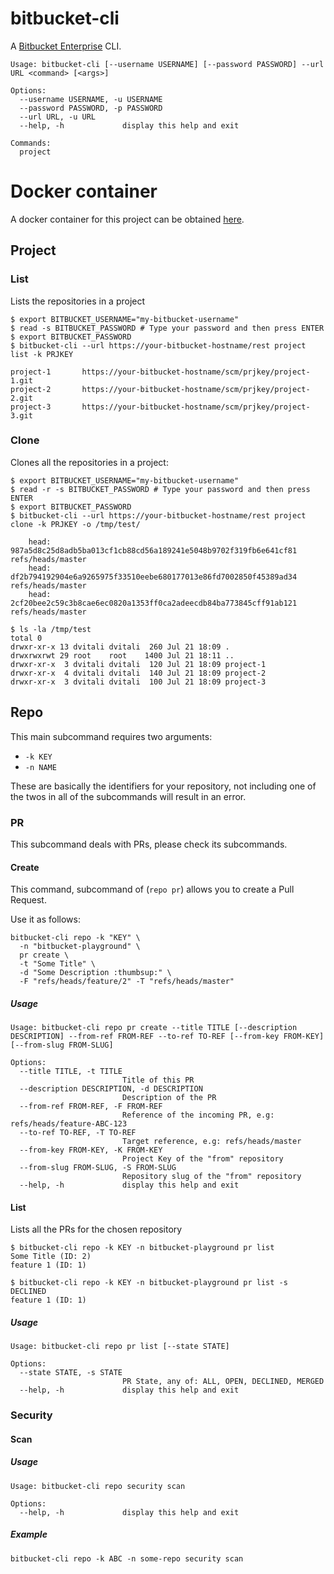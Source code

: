 # bitbucket-cli

A [Bitbucket Enterprise](https://bitbucket.org/product/enterprise) CLI.

```
Usage: bitbucket-cli [--username USERNAME] [--password PASSWORD] --url URL <command> [<args>]

Options:
  --username USERNAME, -u USERNAME
  --password PASSWORD, -p PASSWORD
  --url URL, -u URL
  --help, -h             display this help and exit

Commands:
  project
```

# Docker container

A docker container for this project can be obtained [here](https://github.com/swisscom/bitbucket-cli/pkgs/container/bitbucket-cli).

## Project

### List

Lists the repositories in a project

```
$ export BITBUCKET_USERNAME="my-bitbucket-username"
$ read -s BITBUCKET_PASSWORD # Type your password and then press ENTER
$ export BITBUCKET_PASSWORD
$ bitbucket-cli --url https://your-bitbucket-hostname/rest project list -k PRJKEY

project-1       https://your-bitbucket-hostname/scm/prjkey/project-1.git
project-2       https://your-bitbucket-hostname/scm/prjkey/project-2.git
project-3       https://your-bitbucket-hostname/scm/prjkey/project-3.git

```

### Clone

Clones all the repositories in a project:

```
$ export BITBUCKET_USERNAME="my-bitbucket-username"
$ read -r -s BITBUCKET_PASSWORD # Type your password and then press ENTER
$ export BITBUCKET_PASSWORD
$ bitbucket-cli --url https://your-bitbucket-hostname/rest project clone -k PRJKEY -o /tmp/test/
    
    head: 987a5d8c25d8adb5ba013cf1cb88cd56a189241e5048b9702f319fb6e641cf81 refs/heads/master
    head: df2b794192904e6a9265975f33510eebe680177013e86fd7002850f45389ad34 refs/heads/master
    head: 2cf20bee2c59c3b8cae6ec0820a1353ff0ca2adeecdb84ba773845cff91ab121 refs/heads/master

$ ls -la /tmp/test 
total 0
drwxr-xr-x 13 dvitali dvitali  260 Jul 21 18:09 .
drwxrwxrwt 29 root    root    1400 Jul 21 18:11 ..
drwxr-xr-x  3 dvitali dvitali  120 Jul 21 18:09 project-1
drwxr-xr-x  4 dvitali dvitali  140 Jul 21 18:09 project-2
drwxr-xr-x  3 dvitali dvitali  100 Jul 21 18:09 project-3
```


## Repo

This main subcommand requires two arguments:

- `-k KEY`
- `-n NAME`

These are basically the identifiers for your repository, not including one of the twos in all of the
subcommands will result in an error.

### PR

This subcommand deals with PRs, please check its subcommands.

#### Create

This command, subcommand of (`repo pr`) allows you to create a Pull Request.

Use it as follows:

```
bitbucket-cli repo -k "KEY" \
  -n "bitbucket-playground" \
  pr create \
  -t "Some Title" \
  -d "Some Description :thumbsup:" \
  -F "refs/heads/feature/2" -T "refs/heads/master"
```


##### Usage 

```
Usage: bitbucket-cli repo pr create --title TITLE [--description DESCRIPTION] --from-ref FROM-REF --to-ref TO-REF [--from-key FROM-KEY] [--from-slug FROM-SLUG]

Options:
  --title TITLE, -t TITLE
                         Title of this PR
  --description DESCRIPTION, -d DESCRIPTION
                         Description of the PR
  --from-ref FROM-REF, -F FROM-REF
                         Reference of the incoming PR, e.g: refs/heads/feature-ABC-123
  --to-ref TO-REF, -T TO-REF
                         Target reference, e.g: refs/heads/master
  --from-key FROM-KEY, -K FROM-KEY
                         Project Key of the "from" repository
  --from-slug FROM-SLUG, -S FROM-SLUG
                         Repository slug of the "from" repository
  --help, -h             display this help and exit
```

#### List

Lists all the PRs for the chosen repository

```
$ bitbucket-cli repo -k KEY -n bitbucket-playground pr list
Some Title (ID: 2)
feature 1 (ID: 1)
```

```
$ bitbucket-cli repo -k KEY -n bitbucket-playground pr list -s DECLINED
feature 1 (ID: 1)
```

##### Usage

```plain
Usage: bitbucket-cli repo pr list [--state STATE]

Options:
  --state STATE, -s STATE
                         PR State, any of: ALL, OPEN, DECLINED, MERGED
  --help, -h             display this help and exit
```

### Security

#### Scan

##### Usage

```plain
Usage: bitbucket-cli repo security scan

Options:
  --help, -h             display this help and exit
```

##### Example

```plain
bitbucket-cli repo -k ABC -n some-repo security scan
```

